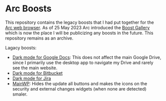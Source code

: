 # Arc Boosts

This repository contains the legacy boosts that I had put together for the [Arc web browser](https://arc.net/). As of 25 May 2023 Arc introduced the [Boost Gallery](https://arc.net/boosts) which is now the place I will be publicizing any boosts in the future. This repository remains as an archive.

Lagacy boosts:
* [Dark mode for Google Docs](docs.dark.css): This does not affect the main Google Drive, since I primarily use the desktop app to navigate my Drive and rarely see the main website.
* [Dark mode for Bitbucket](bitbucket.dark.css)
* [Dark mode for Jira](jira.dark.css)
* [MainWP](mainwp.css): Hides the update all buttons and makes the icons on the security and external changes widgets (when none are detected) smaler.